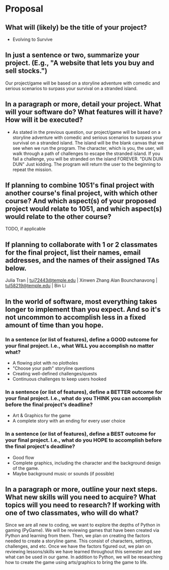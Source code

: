 # Proposal

## What will (likely) be the title of your project?

- Evolving to Survive 

## In just a sentence or two, summarize your project. (E.g., "A website that lets you buy and sell stocks.")

Our project/game will be based on a storyline adventure with comedic and serious scenarios to surpass your survival on a stranded island.

## In a paragraph or more, detail your project. What will your software do? What features will it have? How will it be executed?

- As stated in the previous question, our project/game will be based on a storyline adventure with comedic and serious scenarios to surpass your survival on a stranded island. The island will be the blank canvas that we see when we run the program. The character, which is you, the user, will walk through a path of challenges to escape the stranded island. If you fail a challenge, you will be stranded on the island FOREVER. "DUN DUN DUN" Just kidding. The program will return the user to the beginning to repeat the mission.

## If planning to combine 1051's final project with another course's final project, with which other course? And which aspect(s) of your proposed project would relate to 1051, and which aspect(s) would relate to the other course?

TODO, if applicable

## If planning to collaborate with 1 or 2 classmates for the final project, list their names, email addresses, and the names of their assigned TAs below.

Julia Tran | tuj72443@temple.edu | Xinwen Zhang
Alan Bounchanavong | tul58219@temple.edu | Bin Li


## In the world of software, most everything takes longer to implement than you expect. And so it's not uncommon to accomplish less in a fixed amount of time than you hope.

### In a sentence (or list of features), define a GOOD outcome for your final project. I.e., what WILL you accomplish no matter what?

- A flowing plot with no plotholes
- "Choose your path" storyline questions
- Creating well-defined challenges/quests
- Continuous challenges to keep users hooked

### In a sentence (or list of features), define a BETTER outcome for your final project. I.e., what do you THINK you can accomplish before the final project's deadline?

- Art & Graphics for the game
- A complete story with an ending for every user choice

### In a sentence (or list of features), define a BEST outcome for your final project. I.e., what do you HOPE to accomplish before the final project's deadline?

- Good flow
- Complete graphics, including the character and the background design of the game.
- Maybe background music or sounds (if possible)

## In a paragraph or more, outline your next steps. What new skills will you need to acquire? What topics will you need to research? If working with one of two classmates, who will do what?

Since we are all new to coding, we want to explore the depths of Python in gaming (PyGame). We will be reviewing games that have been created via Python and learning from them. Then, we plan on creating the factors needed to create a storyline game. This consist of characters, settings, challenges, and etc. Once we have the factors figured out, we plan on reviewing lessons/skills we have learned throughout this semester and see what can be used in our game. In addition to Python, we will be researching how to create the game using arts/graphics to bring the game to life.
